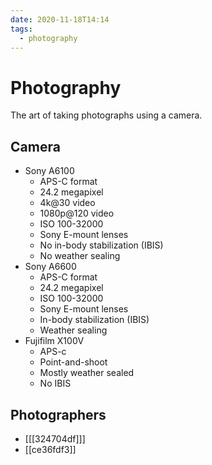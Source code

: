 ```yaml
---
date: 2020-11-18T14:14
tags:
  - photography
---
```


# Photography

The art of taking photographs using a camera.

## Camera

* Sony A6100
  * APS-C format
  * 24.2 megapixel
  * 4k@30 video
  * 1080p@120 video
  * ISO 100-32000
  * Sony E-mount lenses
  * No in-body stabilization (IBIS)
  * No weather sealing
* Sony A6600
  * APS-C format
  * 24.2 megapixel
  * ISO 100-32000
  * Sony E-mount lenses
  * In-body stabilization (IBIS)
  * Weather sealing
* Fujifilm X100V
  * APS-c
  * Point-and-shoot
  * Mostly weather sealed
  * No IBIS
## Photographers

* [[[324704df]]]
* [[ce36fdf3]]
